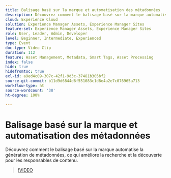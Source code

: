 ```yaml
---
title: Balisage basé sur la marque et automatisation des métadonnées
description: Découvrez comment le balisage basé sur la marque automatise la génération de métadonnées, ce qui améliore la recherche et la découverte pour les responsables de contenu.
cloud: Experience Cloud
solution: Experience Manager Assets, Experience Manager Sites
feature-set: Experience Manager Assets, Experience Manager Sites
role: User, Leader, Admin, Developer
level: Beginner, Intermediate, Experienced
type: Event
doc-type: Video Clip
duration: 112
feature: Asset Management, Metadata, Smart Tags, Asset Processing
index: false
hide: true
hidefromtoc: true
exl-id: a9ed4c09-307c-42f1-9d3c-37481b305bf2
source-git-commit: b11d9d6844d6f551083c1d8e4a2e7c076965a713
workflow-type: ht
source-wordcount: '38'
ht-degree: 100%

---
```


# Balisage basé sur la marque et automatisation des métadonnées

Découvrez comment le balisage basé sur la marque automatise la génération de métadonnées, ce qui améliore la recherche et la découverte pour les responsables de contenu.

>[!VIDEO](https://video.tv.adobe.com/v/3459244/?learn=on&enablevpops)

